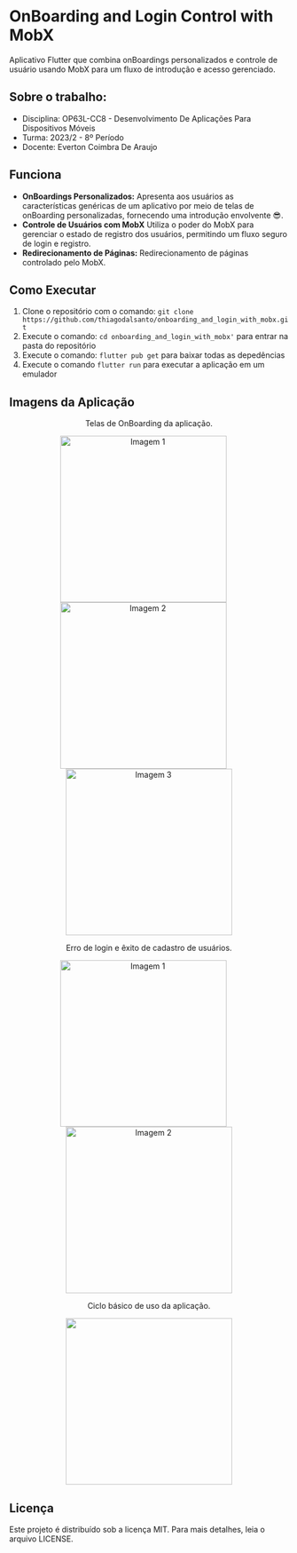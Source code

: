 # OnBoarding and Login Control with MobX
Aplicativo Flutter que combina onBoardings personalizados e controle de usuário usando MobX para um fluxo de introdução e acesso gerenciado.

## Sobre o trabalho:

* Disciplina: OP63L-CC8 - Desenvolvimento De Aplicações Para Dispositivos Móveis		
* Turma: 2023/2 - 8º Período
* Docente: Everton Coimbra De Araujo

## Funciona 
- **OnBoardings Personalizados:** Apresenta aos usuários as características genéricas de um aplicativo por meio de telas de onBoarding personalizadas, fornecendo uma introdução envolvente :sunglasses:.
- **Controle de Usuários com MobX** Utiliza o poder do MobX para gerenciar o estado de registro dos usuários, permitindo um fluxo seguro de login e registro.
- **Redirecionamento de Páginas:** Redirecionamento de páginas controlado pelo MobX.

## Como Executar

1. Clone o repositório com o comando: `git clone https://github.com/thiagodalsanto/onboarding_and_login_with_mobx.git`
2. Execute o comando: `cd onboarding_and_login_with_mobx'` para entrar na pasta do repositório
3. Execute o comando: `flutter pub get` para baixar todas as depedências
4. Execute o comando `flutter run` para executar a aplicação em um emulador

## Imagens da Aplicação

<p align="center">
    Telas de OnBoarding da aplicação.
</p>

<p align="center">
    <img src="https://i.imgur.com/AhwZQLY.png" alt="Imagem 1" width="300" style="margin-right: 20px;">
    <img src="https://i.imgur.com/YNJJphT.png" alt="Imagem 2" width="300" style="margin-right: 20px;">
    <img src="https://i.imgur.com/C7d2U64.png" alt="Imagem 3" width="300">
</p>

<p align="center">
    Erro de login e êxito de cadastro de usuários.
</p>

<p align="center">
    <img src="https://i.imgur.com/EBH0o6p.png" alt="Imagem 1" width="300" style="margin-right: 20px;">
    <img src="https://i.imgur.com/H8Itzay.png" alt="Imagem 2" width="300" >
</p>

<p align="center">
    Ciclo básico de uso da aplicação.
</p>

<p align="center">
    <img src="https://github.com/thiagodalsanto/onboarding_and_login_with_mobx/assets/55465433/6715da82-8805-4e69-9522-828c829172d5" width="300">
<p>

## Licença

Este projeto é distribuído sob a licença MIT. Para mais detalhes, leia o arquivo LICENSE.